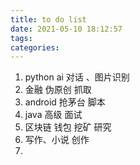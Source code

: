 ```yaml
---
title: to do list 
date: 2021-05-10 18:12:57
tags:
categories:
---
```


1. python ai  对话 、图片识别
2. 金融 伪原创  抓取
3. android 抢茅台 脚本
4. java 高级  面试
5. 区块链 钱包 挖矿 研究
6. 写作、小说 创作
7. 